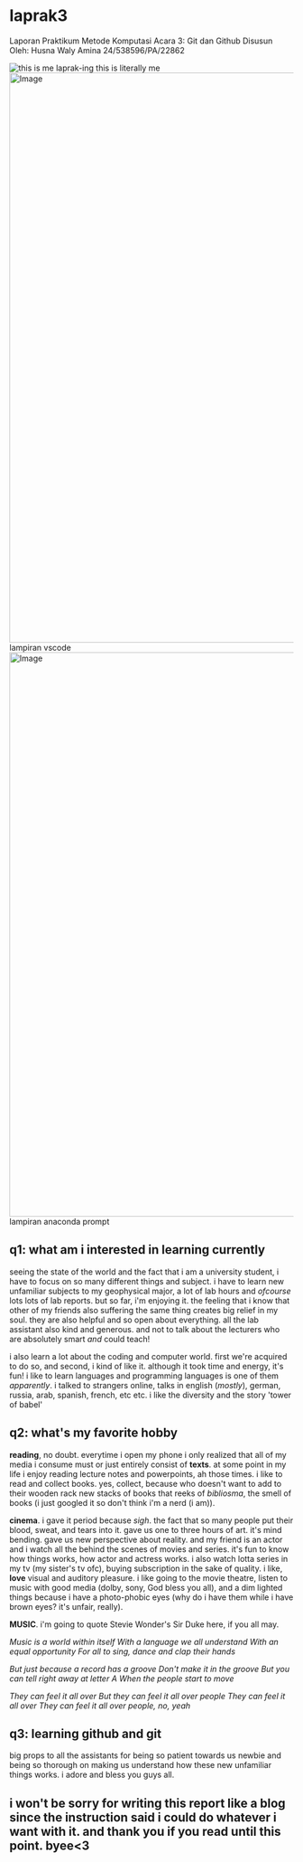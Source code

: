 # laprak3
Laporan Praktikum Metode Komputasi Acara 3: Git dan Github
Disusun Oleh:
Husna Waly Amina 
24/538596/PA/22862

![this is me laprak-ing](https://github.com/user-attachments/assets/c6ff8f10-9a4e-4bc5-a0f0-ae4a6038fc29)
this is literally me
<img width="1919" height="1009" alt="Image" src="https://github.com/user-attachments/assets/8a2c6689-61ce-4c5f-81c6-8bac97e705fe" />
lampiran vscode
<img width="1919" height="999" alt="Image" src="https://github.com/user-attachments/assets/e3fae1fd-1638-48de-ad72-a670642fe54a" />
lampiran anaconda prompt

## q1: what am i interested in learning currently

seeing the state of the world and the fact that i am a university student, i have to focus on so many different things and subject. i have to learn new unfamiliar subjects to my geophysical major, a lot of lab hours and *ofcourse* lots lots of lab reports. but so far, i'm enjoying it. the feeling that i know that other of my friends also suffering the same thing creates big relief in my soul. they are also helpful and so open about everything. all the lab assistant also kind and generous. and not to talk about the lecturers who are absolutely smart *and* could teach!

i also learn a lot about the coding and computer world. first we're acquired to do so, and second, i kind of like it. although it took time and energy, it's fun! i like to learn languages and programming languages is one of them *apparently*. i talked to strangers online, talks in english (*mostly*), german, russia, arab, spanish, french, etc etc. i like the diversity and the story 'tower of babel'

## q2: what's my favorite hobby

**reading**, no doubt. everytime i open my phone i only realized that all of my media i consume must or just entirely consist of **texts**. at some point in my life i enjoy reading lecture notes and powerpoints, ah those times. i like to read and collect books. yes, collect, because who doesn't want to add to their wooden rack new stacks of books that reeks of *bibliosma*, the smell of books (i just googled it so don't think i'm a nerd (i am)). 

**cinema**. i gave it period because *sigh*. the fact that so many people put their blood, sweat, and tears into it. gave us one to three hours of art. it's mind bending. gave us new perspective about reality. and my friend is an actor and i watch all the behind the scenes of movies and series. it's fun to know how things works, how actor and actress works. i also watch lotta series in my tv (my sister's tv ofc), buying subscription in the sake of quality. i like, **love** visual and auditory pleasure. i like going to the movie theatre, listen to music with good media (dolby, sony, God bless you all), and a dim lighted things because i have a photo-phobic eyes (why do i have them while i have brown eyes? it's unfair, really).

**MUSIC**. i'm going to quote Stevie Wonder's Sir Duke here, if you all may.

*Music is a world within itself*
*With a language we all understand*
*With an equal opportunity*
*For all to sing, dance and clap their hands*

*But just because a record has a groove*
*Don't make it in the groove*
*But you can tell right away at letter A*
*When the people start to move*

*They can feel it all over*
*But they can feel it all over people*
*They can feel it all over*
*They can feel it all over people, no, yeah*

## q3: learning github and git

big props to all the assistants for being so patient towards us newbie and being so thorough on making us understand how these new unfamiliar things works. i adore and bless you guys all. 

## i won't be sorry for writing this report like a blog since the instruction said i could do whatever i want with it. and thank you if you read until this point. byee<3
